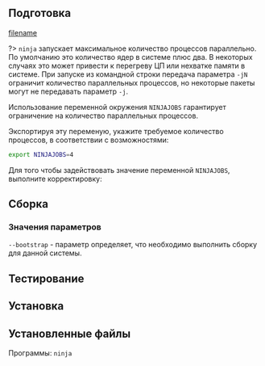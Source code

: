 <pkg :name="'ninja'" instsize showsbu2></pkg>

## Подготовка

[filename](../shared/systemd-extra-warn.md ':include')

?> `ninja` запускает максимальное количество процессов параллельно. По умолчанию это количество ядер в системе плюс два. В некоторых случаях это может привести к перегреву ЦП или нехватке памяти в системе. При запуске из командной строки передача параметра `-jN` ограничит количество параллельных процессов, но некоторые пакеты могут не передавать параметр `-j`.

Использование переменной окружения `NINJAJOBS` гарантирует ограничение на количество параллельных процессов.

Экспортируя эту переменую, укажите требуемое количество процессов, в соответствии с возможностями:

```bash
export NINJAJOBS=4
```

Для того чтобы задействовать значение переменной `NINJAJOBS`, выполните корректировку:

<package-script :package="'ninja'" :type="'prepare'"></package-script>

## Сборка

<package-script :package="'ninja'" :type="'build'"></package-script>

### Значения параметров

`--bootstrap` - параметр определяет, что необходимо выполнить сборку для данной системы.

## Тестирование

<package-script :package="'ninja'" :type="'test'"></package-script>

## Установка

<package-script :package="'ninja'" :type="'install'"></package-script>

## Установленные файлы

Программы: `ninja`

<script>
	new Vue({ el: '#main' })
</script>

